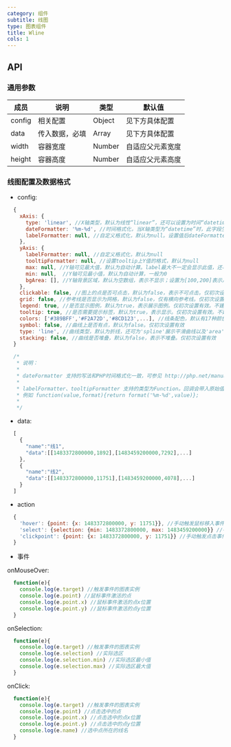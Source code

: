 ```yaml
---
category: 组件
subtitle: 线图
type: 图表组件
title: Wline
cols: 1
---
```



## API

### 通用参数

| 成员 | 说明 | 类型 | 默认值 |
|---|---|---|---|
| config | 相关配置 | Object | 见下方具体配置 |
| data | 传入数据，必填 | Array | 见下方具体配置 |
| width | 容器宽度 | Number | 自适应父元素宽度 |
| height | 容器高度 | Number | 自适应父元素高度 |

### 线图配置及数据格式

* config:

```javascript
  {
    xAxis: {
      type: 'linear', //X轴类型，默认为线性“linear”，还可以设置为时间“datetime”
      dateFormatter: '%m-%d', //时间格式化，当X轴类型为“datetime”时，此字段生效
      labelFormatter: null, //自定义格式化，默认为null。设置值后dateFormatter失效
    },
    yAxis: {
      labelFormatter: null, //自定义格式化，默认为null
      tooltipFormatter: null, //设置tooltip上Y值的格式，默认为null
      max: null, //Y轴可见最大值，默认为自动计算。label最大不一定会显示此值，还与间隔有关
      min: null,  //Y轴可见最小值，默认为自动计算，一般为0
      bgArea: [], //Y轴背景区域，默认为空数组，表示不显示；设置为[100,200]表示从Y轴坐标100至200的区域带背景
    },
    clickable: false, //图上的点是否可点击，默认为false，表示不可点击。仅初次设置有效
    grid: false, //参考线是否显示为网格，默认为false，仅有横向参考线。仅初次设置有效
    legend: true, //是否显示图例，默认为true，表示展示图例。仅初次设置有效。不建议修改
    tooltip: true, //是否需要提示标签，默认为true，表示显示。仅初次设置有效。不建议修改
    colors: ['#389BFF','#F2A72D','#8CD123',...], //线条配色，默认有17种颜色。不建议修改
    symbol: false, //曲线上是否有点，默认为false。仅初次设置有效
    type: 'line', //曲线类型，默认为折线，还可为'spline'展示平滑曲线以及'area'展示面积曲线。
    stacking: false, //曲线是否堆叠，默认为false，表示不堆叠。仅初次设置有效
  }

  /*
   * 说明：
   *
   * dateFormatter 支持的写法和PHP时间格式化一致，可参见 http://php.net/manual/en/function.strftime.php
   *
   * labelFormatter、tooltipFormatter 支持的类型为Function。回调会带入原始值和时间格式化函数作为参数。返回值即为显示内容
   * 例如 function(value,format){return format('%m-%d',value)};
   *
   */
```

* data:

```javascript
  [
    {
      "name":"线1",
      "data":[[1483372800000,1892],[1483459200000,7292],...]
    },
    {
      "name":"线2",
      "data":[[1483372800000,11751],[1483459200000,4078],...]
    }
  ]
```

* action

```javascript
  {
    'hover': {point: {x: 1483372800000, y: 11751}}, //手动触发鼠标移入事件，传入参数是移到哪个点上
    'select': {selection: {min: 1483372800000, max: 1483459200000}} //手动触发选区事件，传入参数是x轴区间
    'clickpoint': {point: {x: 1483372800000, y: 11751}} //手动触发点击事件，传入参数是选中点的坐标
  }
```

* 事件

onMouseOver:

```javascript
  function(e){
    console.log(e.target) //触发事件的图表实例
    console.log(e.point) //鼠标事件激活的点
    console.log(e.point.x) //鼠标事件激活的点x位置
    console.log(e.point.y) //鼠标事件激活的点y位置
  }
```

onSelection:

```javascript
  function(e){
    console.log(e.target) //触发事件的图表实例
    console.log(e.selection) //实际选区
    console.log(e.selection.min) //实际选区最小值
    console.log(e.selection.max) //实际选区最大值
  }
```

onClick:

```javascript
  function(e){
    console.log(e.target) //触发事件的图表实例
    console.log(e.point) //点击选中的点
    console.log(e.point.x) //点击选中的点x位置
    console.log(e.point.y) //点击选中的点y位置
    console.log(e.name) //选中点所在的线名
  }
```
